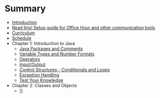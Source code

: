 # Summary

- [Introduction](README.md)
- [Read this! Setup guide for Office Hour and other communication tools](/communication_setup.md)
- [Curriculum](/curriculum/curriculum.md)
- [Schedule](schedule.md)
- Chapter 1: Introduction to Java
	- [Java Packages and Comments](/curriculum/introduction/packages_and_comments.md)
	- [Variable Types and Number Formats](/curriculum/introduction/types_and_identifiers.md)
	- [Operators](/curriculum/introduction/operators.md)
	- [Input/Output](/curriculum/introduction/io.md)
	- [Control Structures - Conditionals and Loops]()
	- [Exception Handling]()
	- [Test Your Knowledge]()
- Chapter 2: Classes and Objects
	- []
